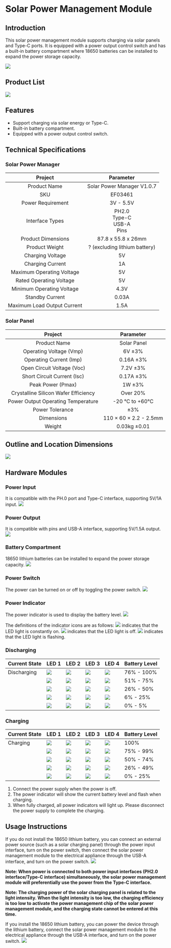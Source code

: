 ﻿# Solar Power Management Module

## Introduction
This solar power management module supports charging via solar panels and Type-C ports. It is equipped with a power output control switch and has a built-in battery compartment where 18650 batteries can be installed to expand the power storage capacity.

![](https://wiki-media-ef.oss-cn-hongkong.aliyuncs.com/docs/microbit/sensor/octopus-sensors/input/images/03461-1.png)

## Product List
![](https://wiki-media-ef.oss-cn-hongkong.aliyuncs.com/docs/microbit/sensor/octopus-sensors/input/images/03461-packing-list.png)

## Features
- Support charging via solar energy or Type-C.
- Built-in battery compartment.
- Equipped with a power output control switch.

## Technical Specifications

### Solar Power Manager
| Project | Parameter |
| :---: | :---: |
| Product Name | Solar Power Manager V1.0.7 |
| SKU | EF03461 |
| Power Requirement | 3V - 5.5V |
| Interface Types | PH2.0<br />Type-C<br />USB-A<br />Pins |
| Product Dimensions | 87.8 x 55.8 x 26mm |
| Product Weight | ? (excluding lithium battery) |
| Charging Voltage | 5V |
| Charging Current | 1A |
| Maximum Operating Voltage | 5V |
| Rated Operating Voltage | 5V |
| Minimum Operating Voltage | 4.3V |
| Standby Current | 0.03A |
| Maximum Load Output Current | 1.5A |

### Solar Panel
| Project | Parameter |
| :---: | :---: |
| Product Name | Solar Panel |
| Operating Voltage (Vmp) | 6V ±3% |
| Operating Current (Imp) | 0.16A ±3% |
| Open Circuit Voltage (Voc) | 7.2V ±3% |
| Short Circuit Current (Isc) | 0.17A ±3% |
| Peak Power (Pmax) | 1W ±3% |
| Crystalline Silicon Wafer Efficiency | Over 20% |
| Power Output Operating Temperature | -20 °C to +60°C |
| Power Tolerance | ±3% |
| Dimensions | 110 × 60 × 2.2 - 2.5mm |
| Weight | 0.03kg ±0.01 |

## Outline and Location Dimensions
![](https://wiki-media-ef.oss-cn-hongkong.aliyuncs.com/docs/microbit/sensor/octopus-sensors/input/images/03461-2.png)

## Hardware Modules

### Power Input
It is compatible with the PH.0 port and Type-C interface, supporting 5V/1A input.
![](https://wiki-media-ef.oss-cn-hongkong.aliyuncs.com/docs/microbit/sensor/octopus-sensors/input/images/03461-3.png)

### Power Output
It is compatible with pins and USB-A interface, supporting 5V/1.5A output.
![](https://wiki-media-ef.oss-cn-hongkong.aliyuncs.com/docs/microbit/sensor/octopus-sensors/input/images/03461-4.png)

### Battery Compartment
18650 lithium batteries can be installed to expand the power storage capacity.
![](https://wiki-media-ef.oss-cn-hongkong.aliyuncs.com/docs/microbit/sensor/octopus-sensors/input/images/03461-5.png)

### Power Switch
The power can be turned on or off by toggling the power switch.
![](https://wiki-media-ef.oss-cn-hongkong.aliyuncs.com/docs/microbit/sensor/octopus-sensors/input/images/03461-6.png)

### Power Indicator
The power indicator is used to display the battery level.
![](https://wiki-media-ef.oss-cn-hongkong.aliyuncs.com/docs/microbit/sensor/octopus-sensors/input/images/03461-7.png)

The definitions of the indicator icons are as follows:
![](https://wiki-media-ef.oss-cn-hongkong.aliyuncs.com/i18n/en/docusaurus-plugin-content-docs/current/microbit/expansion-board/images/LED-1.png) indicates that the LED light is constantly on.
![](https://wiki-media-ef.oss-cn-hongkong.aliyuncs.com/i18n/en/docusaurus-plugin-content-docs/current/microbit/expansion-board/images/LED-2.png) indicates that the LED light is off.
![](https://wiki-media-ef.oss-cn-hongkong.aliyuncs.com/i18n/en/docusaurus-plugin-content-docs/current/microbit/expansion-board/images/LED-3.png) indicates that the LED light is flashing.

### Discharging
| Current State | LED 1 | LED 2 | LED 3 | LED 4 | Battery Level |
| --- | --- | --- | --- | --- | --- |
| Discharging | ![](https://wiki-media-ef.oss-cn-hongkong.aliyuncs.com/i18n/en/docusaurus-plugin-content-docs/current/microbit/expansion-board/images/LED-1.png) | ![](https://wiki-media-ef.oss-cn-hongkong.aliyuncs.com/i18n/en/docusaurus-plugin-content-docs/current/microbit/expansion-board/images/LED-1.png) | ![](https://wiki-media-ef.oss-cn-hongkong.aliyuncs.com/i18n/en/docusaurus-plugin-content-docs/current/microbit/expansion-board/images/LED-1.png) | ![](https://wiki-media-ef.oss-cn-hongkong.aliyuncs.com/i18n/en/docusaurus-plugin-content-docs/current/microbit/expansion-board/images/LED-1.png) | 76% - 100% |
|  | ![](https://wiki-media-ef.oss-cn-hongkong.aliyuncs.com/i18n/en/docusaurus-plugin-content-docs/current/microbit/expansion-board/images/LED-1.png) | ![](https://wiki-media-ef.oss-cn-hongkong.aliyuncs.com/i18n/en/docusaurus-plugin-content-docs/current/microbit/expansion-board/images/LED-1.png) | ![](https://wiki-media-ef.oss-cn-hongkong.aliyuncs.com/i18n/en/docusaurus-plugin-content-docs/current/microbit/expansion-board/images/LED-1.png) | ![](https://wiki-media-ef.oss-cn-hongkong.aliyuncs.com/i18n/en/docusaurus-plugin-content-docs/current/microbit/expansion-board/images/LED-2.png) | 51% - 75% |
|  | ![](https://wiki-media-ef.oss-cn-hongkong.aliyuncs.com/i18n/en/docusaurus-plugin-content-docs/current/microbit/expansion-board/images/LED-1.png) | ![](https://wiki-media-ef.oss-cn-hongkong.aliyuncs.com/i18n/en/docusaurus-plugin-content-docs/current/microbit/expansion-board/images/LED-1.png) | ![](https://wiki-media-ef.oss-cn-hongkong.aliyuncs.com/i18n/en/docusaurus-plugin-content-docs/current/microbit/expansion-board/images/LED-2.png) | ![](https://wiki-media-ef.oss-cn-hongkong.aliyuncs.com/i18n/en/docusaurus-plugin-content-docs/current/microbit/expansion-board/images/LED-2.png) | 26% - 50% |
|  | ![](https://wiki-media-ef.oss-cn-hongkong.aliyuncs.com/i18n/en/docusaurus-plugin-content-docs/current/microbit/expansion-board/images/LED-1.png) | ![](https://wiki-media-ef.oss-cn-hongkong.aliyuncs.com/i18n/en/docusaurus-plugin-content-docs/current/microbit/expansion-board/images/LED-2.png) | ![](https://wiki-media-ef.oss-cn-hongkong.aliyuncs.com/i18n/en/docusaurus-plugin-content-docs/current/microbit/expansion-board/images/LED-2.png) | ![](https://wiki-media-ef.oss-cn-hongkong.aliyuncs.com/i18n/en/docusaurus-plugin-content-docs/current/microbit/expansion-board/images/LED-2.png) | 6% - 25% |
|  | ![](https://wiki-media-ef.oss-cn-hongkong.aliyuncs.com/i18n/en/docusaurus-plugin-content-docs/current/microbit/expansion-board/images/LED-3.png) | ![](https://wiki-media-ef.oss-cn-hongkong.aliyuncs.com/i18n/en/docusaurus-plugin-content-docs/current/microbit/expansion-board/images/LED-2.png) | ![](https://wiki-media-ef.oss-cn-hongkong.aliyuncs.com/i18n/en/docusaurus-plugin-content-docs/current/microbit/expansion-board/images/LED-2.png) | ![](https://wiki-media-ef.oss-cn-hongkong.aliyuncs.com/i18n/en/docusaurus-plugin-content-docs/current/microbit/expansion-board/images/LED-2.png) | 0% - 5% |

### Charging
| Current State | LED 1 | LED 2 | LED 3 | LED 4 | Battery Level |
| --- | --- | --- | --- | --- | --- |
| Charging | ![](https://wiki-media-ef.oss-cn-hongkong.aliyuncs.com/i18n/en/docusaurus-plugin-content-docs/current/microbit/expansion-board/images/LED-1.png) | ![](https://wiki-media-ef.oss-cn-hongkong.aliyuncs.com/i18n/en/docusaurus-plugin-content-docs/current/microbit/expansion-board/images/LED-1.png) | ![](https://wiki-media-ef.oss-cn-hongkong.aliyuncs.com/i18n/en/docusaurus-plugin-content-docs/current/microbit/expansion-board/images/LED-1.png) | ![](https://wiki-media-ef.oss-cn-hongkong.aliyuncs.com/i18n/en/docusaurus-plugin-content-docs/current/microbit/expansion-board/images/LED-1.png) | 100% |
|  | ![](https://wiki-media-ef.oss-cn-hongkong.aliyuncs.com/i18n/en/docusaurus-plugin-content-docs/current/microbit/expansion-board/images/LED-1.png) | ![](https://wiki-media-ef.oss-cn-hongkong.aliyuncs.com/i18n/en/docusaurus-plugin-content-docs/current/microbit/expansion-board/images/LED-1.png) | ![](https://wiki-media-ef.oss-cn-hongkong.aliyuncs.com/i18n/en/docusaurus-plugin-content-docs/current/microbit/expansion-board/images/LED-1.png) | ![](https://wiki-media-ef.oss-cn-hongkong.aliyuncs.com/i18n/en/docusaurus-plugin-content-docs/current/microbit/expansion-board/images/LED-3.png) | 75% - 99% |
|  | ![](https://wiki-media-ef.oss-cn-hongkong.aliyuncs.com/i18n/en/docusaurus-plugin-content-docs/current/microbit/expansion-board/images/LED-1.png) | ![](https://wiki-media-ef.oss-cn-hongkong.aliyuncs.com/i18n/en/docusaurus-plugin-content-docs/current/microbit/expansion-board/images/LED-1.png) | ![](https://wiki-media-ef.oss-cn-hongkong.aliyuncs.com/i18n/en/docusaurus-plugin-content-docs/current/microbit/expansion-board/images/LED-3.png) | ![](https://wiki-media-ef.oss-cn-hongkong.aliyuncs.com/i18n/en/docusaurus-plugin-content-docs/current/microbit/expansion-board/images/LED-2.png) | 50% - 74% |
|  | ![](https://wiki-media-ef.oss-cn-hongkong.aliyuncs.com/i18n/en/docusaurus-plugin-content-docs/current/microbit/expansion-board/images/LED-1.png) | ![](https://wiki-media-ef.oss-cn-hongkong.aliyuncs.com/i18n/en/docusaurus-plugin-content-docs/current/microbit/expansion-board/images/LED-3.png) | ![](https://wiki-media-ef.oss-cn-hongkong.aliyuncs.com/i18n/en/docusaurus-plugin-content-docs/current/microbit/expansion-board/images/LED-2.png) | ![](https://wiki-media-ef.oss-cn-hongkong.aliyuncs.com/i18n/en/docusaurus-plugin-content-docs/current/microbit/expansion-board/images/LED-2.png) | 26% - 49% |
|  | ![](https://wiki-media-ef.oss-cn-hongkong.aliyuncs.com/i18n/en/docusaurus-plugin-content-docs/current/microbit/expansion-board/images/LED-3.png) | ![](https://wiki-media-ef.oss-cn-hongkong.aliyuncs.com/i18n/en/docusaurus-plugin-content-docs/current/microbit/expansion-board/images/LED-2.png) | ![](https://wiki-media-ef.oss-cn-hongkong.aliyuncs.com/i18n/en/docusaurus-plugin-content-docs/current/microbit/expansion-board/images/LED-2.png) | ![](https://wiki-media-ef.oss-cn-hongkong.aliyuncs.com/i18n/en/docusaurus-plugin-content-docs/current/microbit/expansion-board/images/LED-2.png) | 0% - 25% |

1. Connect the power supply when the power is off.
2. The power indicator will show the current battery level and flash when charging.
3. When fully charged, all power indicators will light up. Please disconnect the power supply to complete the charging.

## Usage Instructions
If you do not install the 18650 lithium battery, you can connect an external power source (such as a solar charging panel) through the power input interface, turn on the power switch, then connect the solar power management module to the electrical appliance through the USB-A interface, and turn on the power switch.
![](https://wiki-media-ef.oss-cn-hongkong.aliyuncs.com/docs/microbit/sensor/octopus-sensors/input/images/03461-8.png)

**Note: When power is connected to both power input interfaces (PH2.0 interface/Type-C interface) simultaneously, the solar power management module will preferentially use the power from the Type-C interface.**

**Note: The charging power of the solar charging panel is related to the light intensity. When the light intensity is too low, the charging efficiency is too low to activate the power management chip of the solar power management module, and the charging state cannot be entered at this time.**

If you install the 18650 lithium battery, you can power the device through the lithium battery, connect the solar power management module to the electrical appliance through the USB-A interface, and turn on the power switch.
![](https://wiki-media-ef.oss-cn-hongkong.aliyuncs.com/docs/microbit/sensor/octopus-sensors/input/images/03461-9.png)
